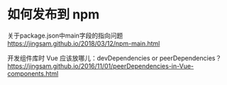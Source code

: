 # 如何发布到 npm 


关于package.json中main字段的指向问题
https://jingsam.github.io/2018/03/12/npm-main.html

开发组件库时 Vue 应该放哪儿：devDependencies or peerDependencies？
https://jingsam.github.io/2016/11/01/peerDependencies-in-Vue-components.html